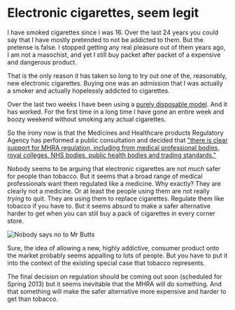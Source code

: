 Electronic cigarettes, seem legit
=================================

I have smoked cigarettes since I was 16. Over the last 24 years you could say 
that I have mostly pretended to not be addicted to them. But the pretense is 
false. I stopped getting any real pleasure out of them years ago, I am not a
masochist, and yet I still buy packet after packet of a expensive and
dangerous product.

That is the only reason it has taken so long to try out one of the, reasonably,
new electronic cigarettes. Buying one was an admission that I was actually a
smoker and actually hopelessly addicted to cigarettes. 

Over the last two weeks I have been using a [purely disposable model][0]. And it has 
worked. For the first time in a long time I have gone an entire week and boozy
weekend without smoking any actual cigarettes.

 [0]: http://www.totallywicked-eliquid.co.uk/products/disposables-and-cartomizer-kits-2/disposables/disposable-e-cig-products.html

So the irony now is that the Medicines and Healthcare products Regulatory Agency
has performed a public consultation and decided that ["there is clear support for
MHRA regulation, including from medical professional bodies, royal colleges, 
NHS bodies, public health bodies and trading standards."][1]

 [1]: http://www.mhra.gov.uk/home/groups/es-policy/documents/publication/con111573.pdf

Nobody seems to be arguing that electronic cigarettes are not *much* safer for
people than tobacco. But it seems that a broad range of medical professionals 
want them regulated like a medicine. Why exactly? They are clearly not a
medicine. Or at least the people using them are not really *trying* to quit. 
They are using them to replace cigarettes. Regulate them like tobacco if you
have to. But it seems absurd to make a safer alternative harder to get when you
can still buy a pack of cigarettes in every corner store. 

 ![Nobody says no to Mr Butts](https://www.interpretthis.org/static/images/the-origin-of-mr-butts.gif "Nobody says no to Mr Butts title")

Sure, the idea of allowing a new, highly addictive, consumer product onto the
market probably seems appalling to lots of people. But you have to put it into
the context of the existing special case that tobacco represents.

The final decision on regulation should be coming out soon (scheduled for 
Spring 2013) but it seems inevitable that the MHRA will do something. And that 
something will make the safer alternative more expensive and harder to get than
tobacco. 
